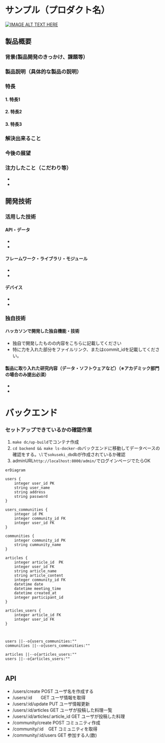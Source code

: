 # サンプル（プロダクト名）

[![IMAGE ALT TEXT HERE](https://jphacks.com/wp-content/uploads/2022/08/JPHACKS2022_ogp.jpg)](https://www.youtube.com/watch?v=LUPQFB4QyVo)

## 製品概要
### 背景(製品開発のきっかけ、課題等）
### 製品説明（具体的な製品の説明）
### 特長
#### 1. 特長1
#### 2. 特長2
#### 3. 特長3

### 解決出来ること
### 今後の展望
### 注力したこと（こだわり等）
* 
* 

## 開発技術
### 活用した技術
#### API・データ
* 
* 

#### フレームワーク・ライブラリ・モジュール
* 
* 

#### デバイス
* 
* 

### 独自技術
#### ハッカソンで開発した独自機能・技術
* 独自で開発したものの内容をこちらに記載してください
* 特に力を入れた部分をファイルリンク、またはcommit_idを記載してください。

#### 製品に取り入れた研究内容（データ・ソフトウェアなど）（※アカデミック部門の場合のみ提出必須）
* 
* 



# バックエンド
### セットアップできているかの確認作業
1. `make dc/up-build`でコンテナ作成
2. `cd backend && make ls-docker-db`バックエンドに移動してデータベースの確認をする。`\l`で`sokuseki_db`dbが作成されているか確認
3. adminURL`http://localhost:8000/admin/`でログインページでたらOK


```mermaid
erDiagram

users {
    integer user_id PK
    string user_name
    string address
    string password
}

users_communities {
    integer id PK
    integer community_id FK
    integer user_id FK
}

communities {
    integer community_id PK
    string cummunity_name
} 

articles {
    integer article_id  PK
    integer user_id FK 
    string article_name 
    string article_content
    integer community_id FK
    datetime date
    datetime meeting_time
    datetime created_at
    integer participant_id
}

articles_users {
    integer article_id FK
    integer user_id FK
}



users ||--o{users_communities:""
communities ||--o{users_communities:""

articles ||--o{articles_users:""
users ||--o{articles_users:""


```


## API 
- /users/create POST ユーザ名を作成する
- /users/:id       GET ユーザ情報を取得
- /users/:id/update PUT ユーザ情報更新
- /users/:id/articles GET ユーザが投稿した料理一覧
- /users/:id/articles/:article_id GET ユーザが投稿した料理
- /community/create POST コミュニティ作成
- /community/:id    GET コミュニティを取得
- /community/:id/users GET 参加する人(数)